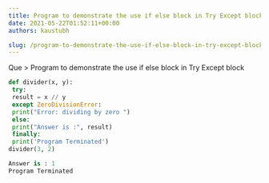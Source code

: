 ```yaml
---
title: Program to demonstrate the use if else block in Try Except block
date: 2021-05-22T01:52:11+00:00
authors: kaustubh

slug: /program-to-demonstrate-the-use-if-else-block-in-try-except-block/
---
```

Que > Program to demonstrate the use if else block in Try Except block

```python title="file.py"
def divider(x, y):
 try:
 result = x // y
 except ZeroDivisionError:
 print("Error: dividing by zero ")
 else:
 print("Answer is :", result)
 finally:
 print('Program Terminated')
divider(3, 2)
```

```python title="Output"
Answer is : 1
Program Terminated
```